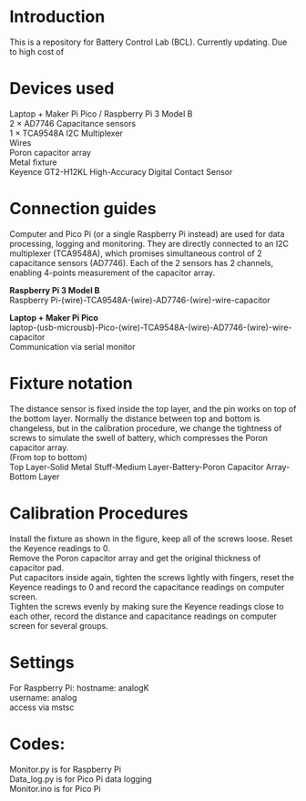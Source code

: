 # Introduction
This is a repository for Battery Control Lab (BCL). Currently updating. Due to high cost of 
<br>

# Devices used
Laptop + Maker Pi Pico / Raspberry Pi 3 Model B<br>
2 × AD7746 Capacitance sensors<br>
1 × TCA9548A I2C Multiplexer<br>
Wires<br>
Poron capacitor array<br>
Metal fixture<br>
Keyence GT2-H12KL High-Accuracy Digital Contact Sensor<br>

# Connection guides
Computer and Pico Pi (or a single Raspberry Pi instead) are used for data processing, logging and monitoring. They are directly connected to an I2C multiplexer (TCA9548A), which promises simultaneous control of 2 capacitance sensors (AD7746). Each of the 2 sensors has 2 channels,  enabling 4-points measurement of the capacitor array.<br>

**Raspberry Pi 3 Model B**<br>
Raspberry Pi-(wire)-TCA9548A-(wire)-AD7746-(wire)-wire-capacitor<br>

**Laptop + Maker Pi Pico**<br>
laptop-(usb-microusb)-Pico-(wire)-TCA9548A-(wire)-AD7746-(wire)-wire-capacitor<br>
Communication via serial monitor<br>

# Fixture notation
The distance sensor is fixed inside the top layer, and the pin works on top of the bottom layer. Normally the distance between top and bottom is changeless, but in the calibration procedure, we change the tightness of screws to simulate the swell of battery, which compresses the Poron capacitor array.<br>
(From top to bottom)<br>
Top Layer-Solid Metal Stuff-Medium Layer-Battery-Poron Capacitor Array-Bottom Layer

# Calibration Procedures
Install the fixture as shown in the figure, keep all of the screws loose. Reset the Keyence readings to 0.  
Remove the Poron capacitor array and get the original thickness of capacitor pad.  
Put capacitors inside again, tighten the screws lightly with fingers, reset the Keyence readings to 0 and record the capacitance readings on computer screen.  
Tighten the screws evenly by making sure the Keyence readings close to each other, record the distance and capacitance readings on computer screen for several groups.  


# Settings
For Raspberry Pi:
hostname: analogK<br>
username: analog<br>
access via mstsc<br>

# Codes:
Monitor.py is for Raspberry Pi<br>
Data_log.py is for Pico Pi data logging  
Monitor.ino is for Pico Pi<br>
